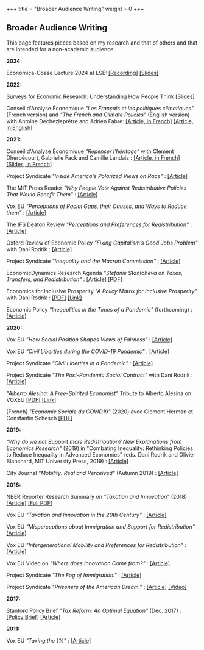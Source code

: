 +++
title = "Broader Audience Writing"
weight = 0
+++


## Broader Audience Writing

This page features pieces based on my research and that of others and that are intended for a non-academic audience.

**2024:**

Economica-Coase Lecture 2024 at LSE: [[Recording]](https://echo360.org.uk/media/2fd0745a-818b-427f-9f11-453d2d10f9c3/public) [[Slides]](https://socialeconomicslab.org/wp-content/uploads/2024/05/Coase_lecture_v2.pdf) 

**2022:**

Surveys for Economic Research: Understanding How People Think [[Slides]](https://scholar.harvard.edu/files/stantcheva/files/faculty_lunch_2023.pdf) 

Conseil d'Analyse Économique *"Les Français et les politiques climatiques"* (French version) and *"The French and Climate Policies"* (English version) with Antoine Dechezleprêtre and Adrien Fabre: [[Article, in French]](https://scholar.harvard.edu/files/stantcheva/files/politiques_climatiques.pdf) [[Article, in English]](https://scholar.harvard.edu/files/stantcheva/files/politiques_climatiques_en.pdf)

**2021:**

Conseil d'Analyse Économique *"Repenser l'héritage"* with Clément Dherbécourt, Gabrielle Fack and Camille Landais : [[Article, in French]](https://scholar.harvard.edu/files/stantcheva/files/repenser_lheritage.pdf) [[Slides, in French]](https://scholar.harvard.edu/files/stantcheva/files/repenser_lheritage_slides.pdf)

Project Syndicate *"Inside America's Polarized Views on Race"* : [[Article]](https://www.project-syndicate.org/commentary/us-polarized-views-on-racial-inequities-by-stefanie-stantcheva-2021-12)

The MIT Press Reader *"Why People Vote Against Redistributive Policies That Would Benefit Them"* : [[Article]](https://thereader.mitpress.mit.edu/why-do-we-not-support-redistribution/)

Vox EU *"Perceptions of Racial Gaps, their Causes, and Ways to Reduce them"* : [[Article]](https://voxeu.org/article/perceptions-racial-gaps-their-causes-and-ways-reduce-them)

The IFS Deaton Review *"Perceptions and Preferences for Redistribution"* : [[Article]](https://scholar.harvard.edu/files/stantcheva/files/perceptions-and-preferences-for-redistribution.pdf)

Oxford Review of Economic Policy *"Fixing Capitalism’s Good Jobs Problem"* with Dani Rodrik : [[Article]](https://scholar.harvard.edu/files/stantcheva/files/fixing_capitalisms_good_jobs_problem.pdf)

Project Syndicate *"Inequality and the Macron Commission"* : [[Article]](https://scholar.harvard.edu/files/stantcheva/files/inequality_and_the_macron_commission_rodrik_stantcheva_ps.pdf)

EconomicDynamics Research Agenda *"Stefanie Stantcheva on Taxes, Transfers, and Redistribution"* : [[Article]](https://www.economicdynamics.org/research-agenda-stantcheva2021/) [[PDF]](https://scholar.harvard.edu/files/stantcheva/files/econ_dynamic_2104.pdf)

Economics for Inclusive Prosperity *"A Policy Matrix for Inclusive Prosperity"*  with Dani Rodrik : [[PDF]](https://econfip.org/wp-content/uploads/2021/04/30.A-Policy-Matrix-for-Inclusive-Prosperity.pdf) [[Link]](https://econfip.org/policy-briefs/a-policy-matrix-for-inclusive-prosperity/)


Economic Policy *"Inequalities in the Times of a Pandemic"* (forthcoming) : [[Article]](https://scholar.harvard.edu/files/stantcheva/files/stantcheva_covid19_policy.pdf)

**2020:**

Vox EU *"How Social Position Shapes Views of Fairness"* : [[Article]](https://voxeu.org/article/how-social-position-shapes-views-fairness)

Vox EU *"Civil Liberties during the COVID-19 Pandemic"* : [[Article]](https://voxeu.org/article/civil-liberties-during-covid-19-pandemic)

Project Syndicate *"Civil Liberties in a Pandemic"* : [[Article]](https://scholar.harvard.edu/files/stantcheva/files/civil_liberties_in_a_pandemic_ps.pdf)

Project Syndicate *"The Post-Pandemic Social Contract"* with Dani Rodrik : [[Article]](https://scholar.harvard.edu/files/stantcheva/files/the_post-pandemic_social_contract_rodrik_stantcheva_ps.pdf)

*"Alberto Alesina: A Free-Spirited Economist"* Tribute to Alberto Alesina on VOXEU [[PDF]](https://scholar.harvard.edu/files/stantcheva/files/alberto_alesina._a_free-spirited_economist_vox_cepr_policy_portal.pdf) [[Link]](https://voxeu.org/article/alberto-alesina-free-spirited-economist)

[French] *"Economie Sociale du COVID19"* (2020) avec Clement Herman et Constantin Schesch [[PDF]](https://scholar.harvard.edu/files/stantcheva/files/note.pdf)


**2019:**

*"Why do we not Support more Redistribution? New Explanations from Economics Research"* (2019) in "Combating Inequality: Rethinking Policies to Reduce Inequality in Advanced Economies" (eds. Dani Rodrik and Olivier Blanchard, MIT University Press, 2019) : [[Article]](https://scholar.harvard.edu/files/stantcheva/files/stantcheva_v2.pdf)

City Journal *"Mobility: Real and Perceived"* (Autumn 2019)  : [[Article]](https://scholar.harvard.edu/files/stantcheva/files/city_journal_alesina_stantcheva.pdf)


**2018:**

NBER Reporter Research Summary on *"Taxation and Innovation"* (2018) : [[Article]](https://www.nber.org/reporter/2018number3/taxation-and-innovation) [[Full PDF]](https://scholar.harvard.edu/files/stantcheva/files/2018number3.pdf)

Vox EU *"Taxation and Innovation in the 20th Century"* : [[Article]](https://voxeu.org/article/taxation-and-innovation-20th-century)

Vox EU *"Misperceptions about Immigration and Support for Redistribution"* : [[Article]](https://voxeu.org/article/misperceptions-about-immigration-and-support-redistribution)

Vox EU *"Intergenerational Mobility and Preferences for Redistribution"* : [[Article]](https://voxeu.org/article/intergenerational-mobility-and-preferences-redistribution)

Vox EU Video on *"Where does Innovation Come from?"* : [[Article]](https://voxeu.org/content/where-does-innovation-come)

Project Syndicate *"The Fog of Immigration."* : [[Article]](https://scholar.harvard.edu/files/stantcheva/files/the_fog_of_immigration_by_stefanie_stantcheva_-_project_syndicate.pdf)

Project Syndicate *"Prisoners of the American Dream."* : [[Article]](https://scholar.harvard.edu/files/stantcheva/files/prisoners_of_the_american_dream_by_stefanie_stantcheva_-_project_syndicate_0.pdf) [[Video]](https://www.youtube.com/watch?v=YEPlphpFkFk) 


**2017:**

Stanford Policy Brief *"Tax Reform: An Optimal Equation"* (Dec. 2017) : [[Policy Brief]](https://scholar.harvard.edu/files/stantcheva/files/policybrief-dec2017_0.pdf) [[Article]](https://siepr.stanford.edu/research/publications/tax-reform-optimal-equation)


**2011:**

Vox EU *"Taxing the 1%"* : [[Article]](https://voxeu.org/article/taxing-1-why-top-tax-rate-could-be-over-80)
